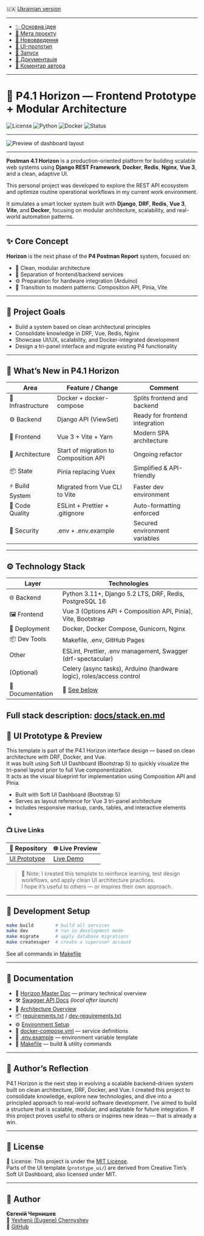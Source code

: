 🇺🇦 [Ukrainian version](README.md)

---

- [✨ Основна ідея](#✨-основна-ідея)
- [🎯 Мета проєкту](#🎯-мета-проєкту)
- [🚀 Нововведення](#🚀-нововведення-у-p41-horizon)
- [🎨 UI-прототип](#🎨-ui-прототип-та-демонстрація-інтерфейсу)
- [🧱 Запуск](#🧱-запуск-у-dev-режимі)
- [🧭 Документація](#🧭-документація)
- [💬 Коментар автора](#💬-коментар-від-автора-про-проект)

---

# 🚀 P4.1 Horizon — Frontend Prototype + Modular Architecture

![License](https://img.shields.io/badge/license-MIT-green.svg)
![Python](https://img.shields.io/badge/python-3.13-blue.svg)
![Docker](https://img.shields.io/badge/docker-ready-blue)
![Status](https://img.shields.io/badge/status-in--development-yellow)

---

![Preview of dashboard layout](prototype_ui/assets/preview.png)

---

**Postman 4.1 Horizon** is a production-oriented platform for building scalable web systems using **Django REST Framework**, **Docker**, **Redis**, **Nginx**, **Vue 3**, and a clean, adaptive UI.

This personal project was developed to explore the REST API ecosystem and optimize routine operational workflows in my current work environment.

It simulates a smart locker system built with **Django**, **DRF**, **Redis**, **Vue 3**, **Vite**, and **Docker**, focusing on modular architecture, scalability, and real-world automation patterns.

---

## ✨ Core Concept

**Horizon** is the next phase of the **P4 Postman Report** system, focused on:

- 🧱 Clean, modular architecture
- 🔁 Separation of frontend/backend services
- ⚙️ Preparation for hardware integration (Arduino)
- 🧠 Transition to modern patterns: Composition API, Pinia, Vite

---

## 🎯 Project Goals

- Build a system based on clean architectural principles
- Consolidate knowledge in DRF, Vue, Redis, Nginx
- Showcase UI/UX, scalability, and Docker-integrated development
- Design a tri-panel interface and migrate existing P4 functionality

---

## 🚀 What’s New in P4.1 Horizon

| Area             | Feature / Change                      | Comment |
|------------------|----------------------------------------|---------|
| 🐳 Infrastructure | Docker + docker-compose                | Splits frontend and backend |
| ⚙️ Backend         | Django API (ViewSet)                   | Ready for frontend integration |
| 🎨 Frontend        | Vue 3 + Vite + Yarn                   | Modern SPA architecture |
| 🧠 Architecture     | Start of migration to Composition API | Ongoing refactor |
| 📦 State           | Pinia replacing Vuex                  | Simplified & API-friendly |
| ⚡ Build System     | Migrated from Vue CLI to Vite         | Faster dev environment |
| 🧹 Code Quality     | ESLint + Prettier + .gitignore        | Auto-formatting enforced |
| 🔐 Security         | .env + .env.example                   | Secured environment variables |

---

## ⚙️ Technology Stack

| Layer         | Technologies                                                                                      |
|---------------|--------------------------------------------------------------------------------------------------|
| 🌐 Backend     | Python 3.11+, Django 5.2 LTS, DRF, Redis, PostgreSQL 16                                          |
| 🖼️ Frontend    | Vue 3 (Options API + Composition API, Pinia), Vite, Bootstrap                                   |
| 🐳 Deployment  | Docker, Docker Compose, Gunicorn, Nginx                                                          |
| 📦 Dev Tools   | Makefile, .env, GitHub Pages                                                                     
| Other         | ESLint, Prettier, .env management, Swagger (drf-spectacular)                                      |
| (Optional)    | Celery (async tasks), Arduino (hardware logic), roles/access control                              |
| 📑 Documentation | 📘 [See below](#🧭-documentation) |

Full stack description: [docs/stack.en.md](docs/stack.en.md)
---

## 🎨 UI Prototype & Preview

This template is part of the P4.1 Horizon interface design — based on clean architecture with DRF, Docker, and Vue.  
It was built using Soft UI Dashboard (Bootstrap 5) to quickly visualize the tri-panel layout prior to full Vue componentization.  
It acts as the visual blueprint for implementation using Composition API and Pinia.

- Built with Soft UI Dashboard (Bootstrap 5)
- Serves as layout reference for Vue 3 tri-panel architecture
- Includes responsive markup, cards, tables, and interactive elements
- 
### 📺 Live Links

| 📁 Repository | 🌐 Live Preview |
|---------------|-----------------------------|
| [UI Prototype](https://github.com/ychernyshev/p4.1_horizon/tree/main/prototype_ui/) | [Live Demo](https://ychernyshev.github.io/p4.1_horizon/) |

> 💬 Note: I created this template to reinforce learning, test design workflows, and apply clean UI architecture practices.  
> I hope it’s useful to others — or inspires their own approach.

---

## 🧱 Development Setup

```bash
make build        # build all services
make dev          # run in development mode
make migrate      # apply database migrations
make createsuper  # create a superuser account
```

See all commands in [Makefile](Makefile)

---

## 🧭 Documentation

- 📘 [Horizon Master Doc](docs/en/horizon.en.md) — primary technical overview
- 🛠️ [Swagger API Docs](/api/schema/swagger-ui/) *(local after launch)*
- 🧭 [Architecture Overview](docs/en/architecture.en.md)
- 📦 [requirements.txt](backend/en/requirements.en.txt) / [dev-requirements.txt](dev-requirements.txt)
- ⚙️ [Environment Setup](docs/en/settings.en.md)
- 🐳 [docker-compose.yml](docker-compose.yml) — service definitions
- 🧾 [.env.example](.env.example) — environment variable template
- 🧰 [Makefile](Makefile) — build & utility commands

---

## 💬 Author’s Reflection

P4.1 Horizon is the next step in evolving a scalable backend-driven system built on clean architecture, DRF, Docker, and Vue. I created this project to consolidate knowledge, explore new technologies, and dive into a principled approach to real-world software development. I’ve aimed to build a structure that is scalable, modular, and adaptable for future integration. If this project proves useful to others or inspires new ideas — that is already a win.

---

## 📄 License

📄 License: This project is under the [MIT License](LICENSE).  
Parts of the UI template (`prototype_ui/`) are derived from Creative Tim’s Soft UI Dashboard, also licensed under MIT.


---

## 👤 Author

**Євгеній Чернишев**  
📧 [Yevhenii (Eugene) Chernyshev](mailto:eugene_chernyshev@yahoo.com)  
🐙 [GitHub](https://github.com/ychernyshev)


